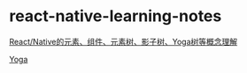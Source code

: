 # react-native-learning-notes

[React/Native的元素、组件、元素树、影子树、Yoga树等概念理解](https://github.com/Ni93/react-native-learning-notes/blob/main/docs/React%3ANative%E7%9A%84%E5%85%83%E7%B4%A0%E3%80%81%E7%BB%84%E4%BB%B6%E3%80%81%E5%85%83%E7%B4%A0%E6%A0%91%E3%80%81%E5%BD%B1%E5%AD%90%E6%A0%91%E3%80%81Yoga%E6%A0%91%E7%AD%89%E6%A6%82%E5%BF%B5%E7%90%86%E8%A7%A3.md)

[Yoga](https://github.com/Ni93/react-native-learning-notes/blob/main/docs/Yoga.md)
